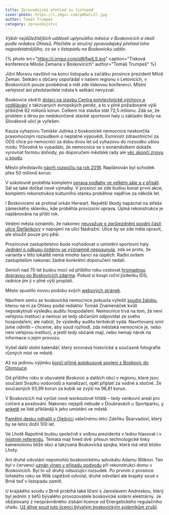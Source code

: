 ```yaml
---
title: Zpravodajský přehled za listopad
cover-photo: https://i.imgur.com/pW5wlLSl.jpg
author: Tomáš Trumpeš
category: zpravodajství
---
```


*Výběr nejdůležitějších událostí uplynulého měsíce v Boskovicích a okolí podle redakce Ohlasů. Přečtěte si stručný zpravodajský přehled toho nejpodstatnějšího, co se v listopadu na Boskovicku událo.*

{% photo src="https://i.imgur.com/pW5wlLS.jpg" caption="Tisková konference Miloše Zemana v Boskovicích" author="Tomáš Trumpeš" %}

Jižní Moravu navštívil na konci listopadu a začátku prosince prezident Miloš Zeman. Setkání s občany uspořádal v našem regionu v Letovicích, v Boskovicích pouze poobědval a měl zde tiskovou konferenci. Místní veřejnost ani představitele města k setkání nevyzval.

Boskovice obdrží [dotaci na stavbu Centra polytechnické výchovy a vzdělávání](http://www.ohlasy.info/clanky/2017/11/cpv-bude.html) z takzvaných evropských peněz, a to v plné požadované výši přibližně 62 milionů korun. Celkem má stavba stát 72,5 milionu. Zdá se, že problém s dírou po nedokončené stavbě sportovní haly u základní školy na Slovákově ulici je vyřešen.

Kauza vyhazovu Tomáše Julínka z boskovické nemocnice neskončila pravomocným rozsudkem o neplatné výpovědi. Exministr zdravotnictví za ODS chce po nemocnici za dobu dvou let od vyhazovu do rozsudku ušlou mzdu. Původně to vypadalo, že nemocnice se s exnáměstkem dokáže vyrovnat formou dohody, po doporučení městské rady ale [věc skončí znovu u soudu](http://www.ohlasy.info/clanky/2017/11/julinek-soud.html).

Město představilo [návrh rozpočtu na rok 2018](http://www.ohlasy.info/clanky/2017/11/rozpocet.html). Naplánován byl schodek přes 50 milionů korun.

V sokolovně proběhla kompletní [oprava podlahy ve velkém sále a v přísálí](https://www.facebook.com/mestoboskovice/posts/1525456634203628). Sál se také dočkal nové výmalby. V prosinci se zde budou konat první akce, kompletní rekonstrukce kulturního stánku proběhne nejdříve za několik let.

I Boskovicemi se prohnal orkán Herwart. Největší škody napáchal na střeše zámeckého skleníku, kde proběhla provizorní oprava. Úplná rekonstrukce je naplánována na příští rok.

Vedení města oznámilo, že nakonec [neuvažuje o zprůjezdnění spodní části ulice Štefánikovy](http://www.ohlasy.info/clanky/2017/11/zpravy-z-radnice.html) v napojení na ulici Nádražní. Ulice by se zde měla opravit, ale sloužit pouze pro pěší.

Prosincové zastupitelstvo bude rozhodovat o umístění sportovní haly. [Jednání o odkupu jízdárny se významně neposunula](http://www.ohlasy.info/clanky/2017/11/hala-susilova.html), zdá se proto, že varianta v této lokalitě nemá mnoho šancí na úspěch. Radní ovšem zastupitelům nakonec žádné konkrétní doporučení nedali.

Senioři nad 70 let budou moci od příštího roku cestovat [hromadnou dopravou po Boskovicích zdarma](http://www.ohlasy.info/clanky/2017/11/z-radnice.html). Pokud si koupí roční jízdenku IDS, radnice jim ji v plné výši proplatí.

Město spustilo novou podobu svých [webových stránek](http://boskovice.cz/).

Návrhem smíru se boskovická nemocnice pokusila vyřešit [soudní žalobu](http://www.ohlasy.info/clanky/2017/08/nemocnice-soud.html), kterou na ni za Ohlasy podal redaktor Tomáš Znamenáček kvůli neposkytnutí výsledku auditu hospodaření. Nemocnice trvá na tom, že není veřejnou institucí a nemusí se tedy občanům odpovídat ze svého hospodaření, ale nabízí, že výsledky auditu tentokrát vydá. Navrhovaný smír jsme odmítli – chceme, aby soud rozhodl, zda městská nemocnice je, nebo není veřejnou institucí, a jestli tedy občané mají, nebo nemají nárok na informace o jejím provozu.

Vyšel další stolní kalendář, který srovnává historické a současné fotografie různých míst ve městě.

Až na jedinou výjimku [končí přímé autobusové spojení z Boskovic do Olomouce](http://www.ohlasy.info/clanky/2017/11/bus-olomouc.html).

Od příštího roku si obyvatelé Boskovic a dalších obcí v regionu, které jsou součástí Svazku vodovodů a kanalizací, opět připlatí za vodné a stočné. Ze současných 93,99 korun za kubík se zvýší na 96,81 korun.

V Boskovicích má vyrůst nové workoutové hřiště – tedy venkovní areál pro cvičení a posilování. Nakonec nejspíš nebude v Doubravách u Sportparku, [v anketě](http://boskovice.cz/jak-dopadla-anketa/d-32238) se lidé přiklánějí k jeho umístění ve městě.

[Pamětní desku odhalili v Olešnici](https://blanensky.denik.cz/zpravy_region/pilota-raf-pripomina-v-olesnici-pametni-deska-na-skarvadu-vzpomneli-pratele-20171109.html) válečnému letci Zdeňku Škarvadovi, který by se letos dožil 100 let.

Ve Lhotě Rapotině budou společně s volbou prezidenta v lednu hlasovat i v [místním referendu](http://zrcadlo.net/clanky/Ve-Lhote-Rapotine-bude-referendum-o-kamenolomu-a-o-zeleznici-4535/). Témata mají hned dvě: přesun technologické linky kamenolomu blíže obci a takzvaná Boskovická spojka, která má vést blízko Lhoty.

Ani druhé odvolání nepomohlo boskovickému advokátu Adamu Wilkovi. Ten byl v červenci [uznán vinen v případu podvodu](https://www.novinky.cz/krimi/435193-advokat-mel-objednat-okna-a-fakturu-hodit-na-bileho-kone-opijejiciho-se-vyslouzileho-hornika.html) při rekonstrukci domu v Boskovicích. Byl to už druhý odsuzující rozsudek. Po prvním z prosince loňského roku se Wilk úspěšně odvolal, druhé odvolání ale krajský soud v Brně teď v listopadu zamítl.

U krajského soudu v Brně probíhá také líčení s Jaroslavem Andreskou, který byl jedním z šéfů bývalého provozovatele boskovické solární elektrárny. Je obžalovaný z neoprávněného získání licence od Energetického regulačního úřadu. [Už dříve soud tuto licenci bývalým boskovickým solárníkům zrušil](http://www.ohlasy.info/clanky/2015/05/akam-bez-licence.html).